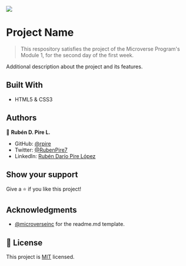![](https://img.shields.io/badge/Microverse-blueviolet)

# Project Name

> This respository satisfies the project of the Microverse Program's Module 1, for the second day of the first week.


Additional description about the project and its features.

## Built With

- HTML5 & CSS3

## Authors

👤 **Rubén D. Pire L.**

- GitHub: [@rpire](https://github.com/rpire)
- Twitter: [@RubenPire7](https://twitter.com/RubenPire7)
- LinkedIn: [Rubén Darío Pire López](https://www.linkedin.com/in/rub%C3%A9n-dar%C3%ADo-pire-l%C3%B3pez-507111189/)

## Show your support

Give a ⭐️ if you like this project!

## Acknowledgments

- [@microverseinc](https://github.com/microverseinc) for the readme.md template.

## 📝 License

This project is [MIT](./MIT.md) licensed.
